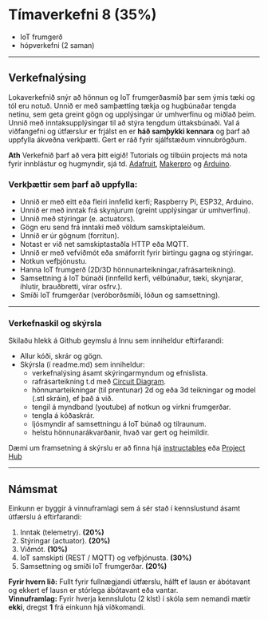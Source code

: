 # Tímaverkefni 8 (35%) 

- IoT frumgerð 
- hópverkefni (2 saman) 

---

## Verkefnalýsing

Lokaverkefnið snýr að hönnun og IoT frumgerðasmíð þar sem ýmis tæki og tól eru notuð. Unnið er með samþætting tækja og hugbúnaðar tengda netinu, sem geta greint gögn og upplýsingar úr umhverfinu og miðlað þeim. Unnið með inntaksupplýsingar til að stýra tengdum úttaksbúnaði. 
Val á viðfangefni og útfærslur er frjálst en er **háð samþykki kennara** og þarf að uppfylla ákveðna verkþætti. Gert er ráð fyrir sjálfstæðum vinnubrögðum. 

**Ath** Verkefnið þarf að vera þitt eigið! Tutorials og tilbúin projects má nota fyrir innblástur og hugmyndir, sjá td. [Adafruit](https://learn.adafruit.com/category/internet-of-things-iot?guide_page=2&total_count=224&total_verbiage=total+series-), [Makerpro](https://maker.pro/projects/category/iot?filter=popular) og [Arduino](https://create.arduino.cc/projecthub/products/arduino-iot-cloud).


### Verkþættir sem þarf að uppfylla:

- Unnið er með eitt eða fleiri innfelld kerfi; Raspberry Pi, ESP32, Arduino.
- Unnið er með inntak frá skynjurum (greint upplýsingar úr umhverfinu).
- Unnið með stýringar (e. actuators).
- Gögn eru send frá inntaki með völdum samskiptaleiðum.
- Unnið er úr gögnum (forritun).
- Notast er við net samskiptastaðla HTTP eða MQTT.
- Unnið er með vefviðmót eða smáforrit fyrir birtingu gagna og stýringar.
- Notkun vefþjónustu.
- Hanna IoT frumgerð (2D/3D hönnunarteikningar,rafrásarteikning).
- Samsettning á IoT búnaði (innfelld kerfi, vélbúnaður, tæki, skynjarar, íhlutir, brauðbretti, vírar osfrv.).
- Smíði IoT frumgerðar (veróborðsmíði, lóðun og samsettning).

---

### Verkefnaskil og skýrsla

Skilaðu hlekk á Github geymslu á Innu sem inniheldur eftirfarandi:

- Allur kóði, skrár og gögn.
- Skýrsla (í readme.md) sem inniheldur:
  - verkefnalýsing ásamt skýringarmyndum og efnislista.
  - rafrásarteikning t.d með [Circuit Diagram](https://www.circuit-diagram.org/).
  - hönnunarteikningar (til prentunar) 2d og eða 3d teikningar og model (.stl skráin), ef það á við.
  - tengil á myndband (youtube) af notkun og virkni frumgerðar.
  - tengla á kóðaskrár.
  - ljósmyndir af samsettningu á IoT búnað og tilraunum. 
  - helstu hönnunarákvarðanir, hvað var gert og heimildir.

Dæmi um framsetning á skýrslu er að finna hjá [instructables](https://www.instructables.com/How-to-Write-an-Instructable-Class/) eða [Project Hub](https://create.arduino.cc/projecthub/Arduino_Genuino/how-to-submit-content-on-arduino-project-hub-cf2177)

---

## Námsmat
Einkunn er byggir á vinnuframlagi sem á sér stað í kennslustund ásamt útfærslu á eftirfarandi: 

1. Inntak (telemetry). **(20%)**
1. Stýringar (actuator). **(20%)**
1. Viðmót. **(10%)**
1. IoT samskipti (REST / MQTT) og vefþjónusta. **(30%)**
1. Samsettning og smíði IoT frumgerðar. **(20%)**

**Fyrir hvern lið:** Fullt fyrir fullnægjandi útfærslu, hálft ef lausn er ábótavant og ekkert ef lausn er stórlega ábótavant eða vantar. <br>
**Vinnuframlag:** Fyrir hverja kennslulotu (2 klst) í skóla sem nemandi mætir **ekki**, dregst **1** frá einkunn hjá viðkomandi. 
<br>

<!--
- 20% Tengingar og samsettning íhluta fellur vel að hönnun og rafrásarteikningu og er vel útfærð. Veróborðsmíð er til fyrirmyndar, lóðun og lengd víra eru hóflegir og skipulagðir. 2D/3D smíði er í samræmi við hönnun og samsettningu.
   - 10% Íhlutir eru eingöngu tengdir á brauðbretti og það vantar smíði (2D/3D)

**Ath** Hægt er að færa til vægi þátta milli liða ef verkefnalýsing gefur tilefni til þess en þá áður en verkefni hefst og með samþykki kennara. 
-->
